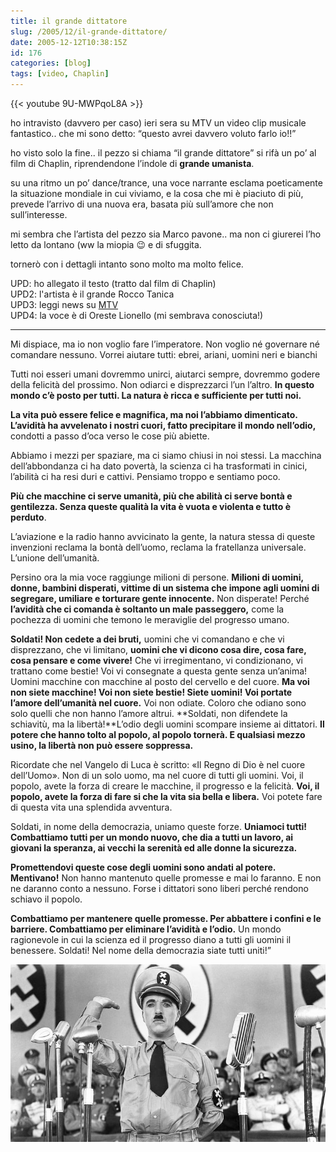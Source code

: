 ```yaml
---
title: il grande dittatore
slug: /2005/12/il-grande-dittatore/
date: 2005-12-12T10:38:15Z
id: 176
categories: [blog]
tags: [video, Chaplin]
---
```


{{< youtube 9U-MWPqoL8A >}}

ho intravisto (davvero per caso) ieri sera su MTV un video clip musicale fantastico.. che mi sono detto: “questo avrei davvero voluto farlo io!!”
  
ho visto solo la fine.. il pezzo si chiama “il grande dittatore” si rifà un po’ al film di Chaplin, riprendendone l’indole di **grande umanista**.

su una ritmo un po’ dance/trance, una voce narrante esclama poeticamente la situazione mondiale in cui viviamo, e la cosa che mi è piaciuto di più, prevede l’arrivo di una nuova era, basata più sull’amore che non sull’interesse.

mi sembra che l’artista del pezzo sia Marco pavone.. ma non ci giurerei l’ho letto da lontano (ww la miopia 😉 e di sfuggita.
  
tornerò con i dettagli intanto sono molto ma molto felice.

UPD: ho allegato il testo (tratto dal film di Chaplin)  
UPD2: l'artista è il grande Rocco Tanica  
UPD3: leggi news su [MTV](http://www.mtv.it/news/news_page.asp?ID=32805&NAME=Elio+e+le+Storie+Tese&IDNEWS=15769)  
UPD4: la voce è di Oreste Lionello (mi sembrava conosciuta!)

---

Mi dispiace, ma io non voglio fare l’imperatore. Non voglio né governare né comandare nessuno. Vorrei aiutare tutti: ebrei, ariani, uomini neri e bianchi

Tutti noi esseri umani dovremmo unirci, aiutarci sempre, dovremmo godere della felicità del prossimo. Non odiarci e disprezzarci l’un l’altro. **In questo mondo c’è posto per tutti. La natura è ricca e sufficiente per tutti noi.**

**La vita può essere felice e magnifica, ma noi l’abbiamo dimenticato. L’avidità ha avvelenato i nostri cuori, fatto precipitare il mondo nell’odio,** condotti a passo d’oca verso le cose più abiette.

Abbiamo i mezzi per spaziare, ma ci siamo chiusi in noi stessi. La macchina dell’abbondanza ci ha dato povertà, la scienza ci ha trasformati in cinici, l’abilità ci ha resi duri e cattivi. Pensiamo troppo e sentiamo poco.

**Più che macchine ci serve umanità, più che abilità ci serve bontà e gentilezza. Senza queste qualità la vita è vuota e violenta e tutto è perduto**.

L’aviazione e la radio hanno avvicinato la gente, la natura stessa di queste invenzioni reclama la bontà dell’uomo, reclama la fratellanza universale. L’unione dell’umanità.

Persino ora la mia voce raggiunge milioni di persone. **Milioni di uomini, donne, bambini disperati, vittime di un sistema che impone agli uomini di segregare, umiliare e torturare gente innocente.** Non disperate! Perché **l’avidità che ci comanda è soltanto un male passeggero,** come la pochezza di uomini che temono le meraviglie del progresso umano.

**Soldati! Non cedete a dei bruti,** uomini che vi comandano e che vi disprezzano, che vi limitano, **uomini che vi dicono cosa dire, cosa fare, cosa pensare e come vivere!** Che vi irregimentano, vi condizionano, vi trattano come bestie! Voi vi consegnate a questa gente senza un’anima! Uomini macchine con macchine al posto del cervello e del cuore. **Ma voi non siete macchine! Voi non siete bestie! Siete uomini! Voi portate l’amore dell’umanità nel cuore.** Voi non odiate. Coloro che odiano sono solo quelli che non hanno l’amore altrui. **Soldati, non difendete la schiavitù, ma la libertà!**L’odio degli uomini scompare insieme ai dittatori. **Il potere che hanno tolto al popolo, al popolo tornerà. E qualsiasi mezzo usino, la libertà non può essere soppressa.**

Ricordate che nel Vangelo di Luca è scritto: «Il Regno di Dio è nel cuore dell’Uomo». Non di un solo uomo, ma nel cuore di tutti gli uomini. Voi, il popolo, avete la forza di creare le macchine, il progresso e la felicità. **Voi, il popolo, avete la forza di fare si che la vita sia bella e libera.** Voi potete fare di questa vita una splendida avventura.

Soldati, in nome della democrazia, uniamo queste forze. **Uniamoci tutti! Combattiamo tutti per un mondo nuovo, che dia a tutti un lavoro, ai giovani la speranza, ai vecchi la serenità ed alle donne la sicurezza.**

**Promettendovi queste cose degli uomini sono andati al potere. Mentivano!** Non hanno mantenuto quelle promesse e mai lo faranno. E non ne daranno conto a nessuno. Forse i dittatori sono liberi perché rendono schiavo il popolo.

**Combattiamo per mantenere quelle promesse. Per abbattere i confini e le barriere. Combattiamo per eliminare l’avidità e l’odio.** Un mondo ragionevole in cui la scienza ed il progresso diano a tutti gli uomini il benessere. Soldati! Nel nome della democrazia siate tutti uniti!”

![](il-grande-dittatore-chaplin.jpg)

